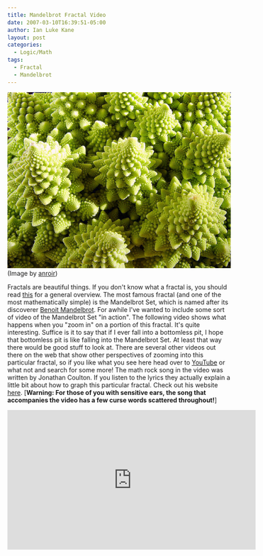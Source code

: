 ```yaml
---
title: Mandelbrot Fractal Video
date: 2007-03-10T16:39:51-05:00
author: Ian Luke Kane
layout: post
categories:
  - Logic/Math
tags:
  - Fractal
  - Mandelbrot
---
```


![(anroir)](/assets/fractal.jpg)  
(Image by [anroir](http://www.flickr.com/photos/anroir/323863905/sizes/z/in/photostream/))

Fractals are beautiful things. If you don't know what a fractal is, you
should read [this](http://mathworld.wolfram.com/Fractal.html) for a
general overview. The most famous fractal (and one of the most
mathematically simple) is the Mandelbrot Set, which is named after its
discoverer
[Benoit Mandelbrot](http://en.wikipedia.org/wiki/Beno%C3%AEt_Mandelbrot).
For awhile I've wanted to include some sort of video of the Mandelbrot
Set "in action". The following video shows what happens when you "zoom
in" on a portion of this fractal. It's quite interesting. Suffice is it
to say that if I ever fall into a bottomless pit, I hope that bottomless
pit is like falling into the Mandelbrot Set. At least that way there
would be good stuff to look at. There are several other videos out there
on the web that show other perspectives of zooming into this particular
fractal, so if you like what you see here head over to
[YouTube](http://www.youtube.com) or what not and search for some more!
The math rock song in the video was written by Jonathan Coulton. If you
listen to the lyrics they actually explain a little bit about how to
graph this particular fractal. Check out his website
[here](http://www.jonathancoulton.com/lyrics/mandelbrot-set).
[**Warning: For those of you with sensitive ears, the song that
accompanies the video has a few curse words scattered throughout!**]

<iframe width="560" height="315" src="https://www.youtube.com/embed/gEw8xpb1aRA" frameborder="0" allow="accelerometer; autoplay; encrypted-media; gyroscope; picture-in-picture" allowfullscreen></iframe>